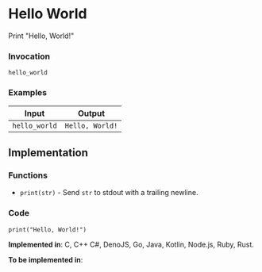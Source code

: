 # Hello World

Print "Hello, World!"

### Invocation

`hello_world`

### Examples

| Input         | Output          |
| ------------- | --------------- |
| `hello_world` | `Hello, World!` |

## Implementation

### Functions

- `print(str)` - Send `str` to stdout with a trailing newline.

### Code

```
print("Hello, World!")
```

**Implemented in**: C, C++ C#, DenoJS, Go, Java, Kotlin, Node.js, Ruby, Rust.

**To be implemented in**:
